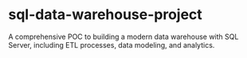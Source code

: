 # sql-data-warehouse-project
A comprehensive POC to building a modern data warehouse with SQL Server, including ETL processes, data modeling, and analytics.

